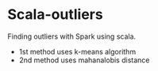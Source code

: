 # Scala-outliers 

Finding outliers with Spark using scala.

* 1st method uses k-means algorithm 
* 2nd method uses mahanalobis distance
